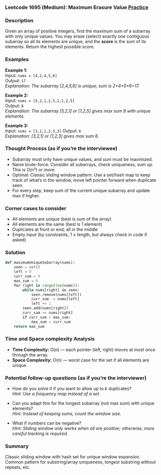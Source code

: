 ### Leetcode 1695 (Medium): Maximum Erasure Value [Practice](https://leetcode.com/problems/maximum-erasure-value)

### Description  
Given an array of positive integers, find the maximum sum of a subarray with only unique values. You may erase (select) exactly one contiguous subarray so all its elements are unique, and the **score** is the sum of its elements. Return the highest possible score.

### Examples  

**Example 1:**  
Input: `nums = [4,2,4,5,6]`  
Output: `17`  
*Explanation: The subarray [2,4,5,6] is unique; sum is 2+4+5+6=17.*

**Example 2:**  
Input: `nums = [5,2,1,2,5,2,1,2,5]`  
Output: `8`  
*Explanation: The subarray [5,2,1] or [1,2,5] gives max sum 8 with unique elements.*

**Example 3:**  
Input: `nums = [3,2,1,2,3,3]` 
Output: `6`  
*Explanation: [3,2,1] or [1,2,3] gives max sum 6.*

### Thought Process (as if you’re the interviewee)  
- Subarray must only have unique values, and sum must be maximized.
- Naive brute-force: Consider all subarrays, check uniqueness, sum up. This is O(n²) or more.
- Optimal: Classic sliding window pattern. Use a set/hash map to keep track of what’s in the window, move left pointer forward when duplicate seen.
- For every step, keep sum of the current unique subarray and update max if higher.

### Corner cases to consider  
- All elements are unique (best is sum of the array)
- All elements are the same (best is 1 element)
- Duplicates at front or end; all in the middle
- Empty input (by constraints, 1 ≤ length, but always check in code if asked)

### Solution

```python
def maximumUniqueSubarray(nums):
    seen = set()
    left = 0
    curr_sum = 0
    max_sum = 0
    for right in range(len(nums)):
        while nums[right] in seen:
            seen.remove(nums[left])
            curr_sum -= nums[left]
            left += 1
        seen.add(nums[right])
        curr_sum += nums[right]
        if curr_sum > max_sum:
            max_sum = curr_sum
    return max_sum
```

### Time and Space complexity Analysis  
- **Time Complexity:** O(n) — each pointer (left, right) moves at most once through the array.
- **Space Complexity:** O(n) — worst case for the set if all elements are unique.

### Potential follow-up questions (as if you’re the interviewer)  
- How do you solve it if you want to allow up to k duplicates?  
  *Hint: Use a frequency map instead of a set.*

- Can you adapt this for the longest subarray (not max sum) with unique elements?  
  *Hint: Instead of keeping sums, count the window size.*

- What if numbers can be negative?  
  *Hint: Sliding window only works when all are positive; otherwise, more careful tracking is required.*

### Summary
Classic sliding window with hash set for unique window expansion. Common pattern for substring/array uniqueness, longest substring without repeats, etc.